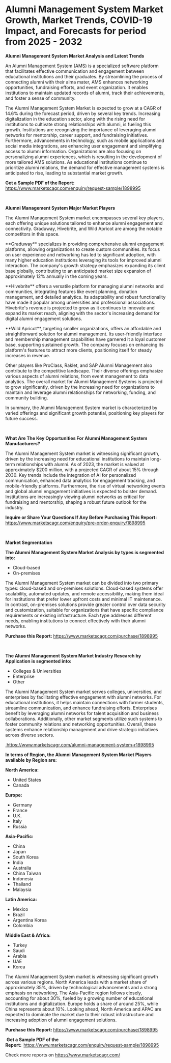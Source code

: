 <p><h1>Alumni Management System Market Growth, Market Trends, COVID-19 Impact, and Forecasts for period from 2025 - 2032</h1></p><p><strong>Alumni Management System Market Analysis and Latest Trends</strong></p>
<p><p>An Alumni Management System (AMS) is a specialized software platform that facilitates effective communication and engagement between educational institutions and their graduates. By streamlining the process of connecting alumni with their alma mater, AMS enhances networking opportunities, fundraising efforts, and event organization. It enables institutions to maintain updated records of alumni, track their achievements, and foster a sense of community.</p><p>The Alumni Management System Market is expected to grow at a CAGR of 14.6% during the forecast period, driven by several key trends. Increasing digitalization in the education sector, along with the rising need for institutions to cultivate strong relationships with alumni, is fueling this growth. Institutions are recognizing the importance of leveraging alumni networks for mentorship, career support, and fundraising initiatives. Furthermore, advancements in technology, such as mobile applications and social media integrations, are enhancing user engagement and simplifying access to alumni information. Organizations are also focusing on personalizing alumni experiences, which is resulting in the development of more tailored AMS solutions. As educational institutions continue to prioritize alumni relations, the demand for effective management systems is anticipated to rise, leading to substantial market growth.</p></p>
<p><strong>Get a Sample PDF of the Report:&nbsp;</strong> <a href="https://www.marketscagr.com/enquiry/request-sample/1898995?utm_campaign=2520&utm_medium=2&utm_source=Github&utm_content=ia&utm_term=09032025&utm_id=alumni-management-system">https://www.marketscagr.com/enquiry/request-sample/1898995</a></p>
<p>&nbsp;</p>
<p><strong>Alumni Management System Major Market Players</strong></p>
<p><p>The Alumni Management System market encompasses several key players, each offering unique solutions tailored to enhance alumni engagement and connectivity. Graduway, Hivebrite, and Wild Apricot are among the notable competitors in this space.</p><p>**Graduway** specializes in providing comprehensive alumni engagement platforms, allowing organizations to create custom communities. Its focus on user experience and networking has led to significant adoption, with many higher education institutions leveraging its tools for improved alumni interaction. The company's growth strategy emphasizes expanding its client base globally, contributing to an anticipated market size expansion of approximately 12% annually in the coming years.</p><p>**Hivebrite** offers a versatile platform for managing alumni networks and communities, integrating features like event planning, donation management, and detailed analytics. Its adaptability and robust functionality have made it popular among universities and professional associations. Hivebrite's revenue is projected to grow as it continues to innovate and expand its market reach, aligning with the sector's increasing demand for digital alumni engagement solutions.</p><p>**Wild Apricot**, targeting smaller organizations, offers an affordable and straightforward solution for alumni management. Its user-friendly interface and membership management capabilities have garnered it a loyal customer base, supporting sustained growth. The company focuses on enhancing its platform's features to attract more clients, positioning itself for steady increases in revenue.</p><p>Other players like ProClass, Raklet, and SAP Alumni Management also contribute to the competitive landscape. Their diverse offerings emphasize various aspects of alumni relations, from event management to data analytics. The overall market for Alumni Management Systems is projected to grow significantly, driven by the increasing need for organizations to maintain and leverage alumni relationships for networking, funding, and community building. </p><p>In summary, the Alumni Management System market is characterized by varied offerings and significant growth potential, positioning key players for future success.</p></p>
<p>&nbsp;</p>
<p><strong>What Are The Key Opportunities For Alumni Management System Manufacturers?</strong></p>
<p><p>The Alumni Management System market is witnessing significant growth, driven by the increasing need for educational institutions to maintain long-term relationships with alumni. As of 2023, the market is valued at approximately $200 million, with a projected CAGR of about 15% through 2030. Key trends include the integration of AI for personalized communication, enhanced data analytics for engagement tracking, and mobile-friendly platforms. Furthermore, the rise of virtual networking events and global alumni engagement initiatives is expected to bolster demand. Institutions are increasingly viewing alumni networks as critical for fundraising and mentorship, shaping a robust future outlook for the industry.</p></p>
<p><strong>Inquire or Share Your Questions If Any Before Purchasing This Report:</strong> <a href="https://www.marketscagr.com/enquiry/pre-order-enquiry/1898995?utm_campaign=2520&utm_medium=2&utm_source=Github&utm_content=ia&utm_term=09032025&utm_id=alumni-management-system">https://www.marketscagr.com/enquiry/pre-order-enquiry/1898995</a></p>
<p>&nbsp;</p>
<p><strong>Market Segmentation</strong></p>
<p><strong>The Alumni Management System Market Analysis by types is segmented into:</strong></p>
<p><ul><li>Cloud-based</li><li>On-premises</li></ul></p>
<p><p>The Alumni Management System market can be divided into two primary types: cloud-based and on-premises solutions. Cloud-based systems offer scalability, automated updates, and remote accessibility, making them ideal for institutions that prefer lower upfront costs and minimal IT maintenance. In contrast, on-premises solutions provide greater control over data security and customization, suitable for organizations that have specific compliance requirements or existing infrastructure. Each type addresses different needs, enabling institutions to connect effectively with their alumni networks.</p></p>
<p><strong>Purchase this Report:&nbsp;</strong><a href="https://www.marketscagr.com/purchase/1898995?utm_campaign=2520&utm_medium=2&utm_source=Github&utm_content=ia&utm_term=09032025&utm_id=alumni-management-system">https://www.marketscagr.com/purchase/1898995</a></p>
<p>&nbsp;</p>
<p><strong>The Alumni Management System Market Industry Research by Application is segmented into:</strong></p>
<p><ul><li>Colleges & Universities</li><li>Enterprise</li><li>Other</li></ul></p>
<p><p>The Alumni Management System market serves colleges, universities, and enterprises by facilitating effective engagement with alumni networks. For educational institutions, it helps maintain connections with former students, streamline communication, and enhance fundraising efforts. Enterprises benefit by leveraging alumni networks for talent acquisition and business collaborations. Additionally, other market segments utilize such systems to foster community relations and networking opportunities. Overall, these systems enhance relationship management and drive strategic initiatives across diverse sectors.</p></p>
<p><a href="https://www.marketscagr.com/alumni-management-system-r1898995?utm_campaign=2520&utm_medium=2&utm_source=Github&utm_content=ia&utm_term=09032025&utm_id=alumni-management-system">&nbsp;https://www.marketscagr.com/alumni-management-system-r1898995</a></p>
<p><strong>In terms of Region, the Alumni Management System Market Players available by Region are:</strong></p>
<p>
    <p> <strong> North America: </strong>
        <ul>
            <li>United States</li>
            <li>Canada</li>
        </ul>
        </p> 
    <p> <strong> Europe: </strong>
        <ul>
            <li>Germany</li>
            <li>France</li>
            <li>U.K.</li>
            <li>Italy</li>
            <li>Russia</li>
        </ul>
        </p> 
    <p> <strong> Asia-Pacific: </strong>
        <ul>
            <li>China</li>
            <li>Japan</li>
            <li>South Korea</li>
            <li>India</li>
            <li>Australia</li>
            <li>China Taiwan</li>
            <li>Indonesia</li>
            <li>Thailand</li>
            <li>Malaysia</li>
        </ul>
        </p> 
    <p> <strong> Latin America: </strong>
        <ul>
            <li>Mexico</li>
            <li>Brazil</li>
            <li>Argentina Korea</li>
            <li>Colombia</li>
        </ul>
        </p> 
    <p> <strong> Middle East & Africa: </strong>
        <ul>
            <li>Turkey</li>
            <li>Saudi</li>
            <li>Arabia</li>
            <li>UAE</li>
            <li>Korea</li>
        </ul>
    </p>
    </p>
<p><p>The Alumni Management System market is witnessing significant growth across various regions. North America leads with a market share of approximately 35%, driven by technological advancements and a strong emphasis on networking. The Asia-Pacific region follows closely, accounting for about 30%, fueled by a growing number of educational institutions and digitalization. Europe holds a share of around 25%, while China represents about 10%. Looking ahead, North America and APAC are expected to dominate the market due to their robust infrastructure and increasing adoption of alumni engagement solutions.</p></p>
<p><strong>Purchase this Report: </strong><a href="https://www.marketscagr.com/purchase/1898995?utm_campaign=2520&utm_medium=2&utm_source=Github&utm_content=ia&utm_term=09032025&utm_id=alumni-management-system">https://www.marketscagr.com/purchase/1898995</a></p>
<p>&nbsp;<strong>Get a Sample PDF of the Report:&nbsp;&nbsp;</strong><a href="https://www.marketscagr.com/enquiry/request-sample/1898995?utm_campaign=2520&utm_medium=2&utm_source=Github&utm_content=ia&utm_term=09032025&utm_id=alumni-management-system">https://www.marketscagr.com/enquiry/request-sample/1898995</a></p>
<p><strong></strong></p>
<p>Check more reports on <a href="https://www.marketscagr.com/?utm_campaign=2520&utm_medium=2&utm_source=Github&utm_content=ia&utm_term=09032025&utm_id=alumni-management-system">https://www.marketscagr.com/</a></p>